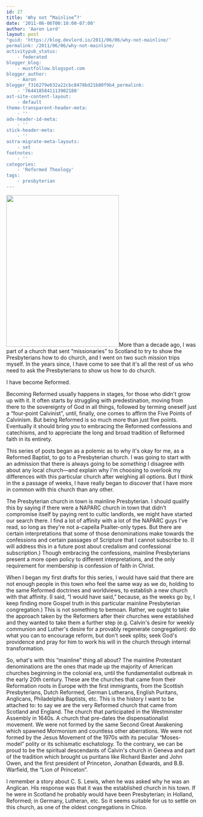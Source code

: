```yaml
---
id: 27
title: 'Why not “Mainline”?'
date: '2011-06-06T00:10:00-07:00'
author: 'Aaron Lord'
layout: post
"guid: 'https://blog.devlord.io/2011/06/06/why-not-mainline/'
permalink: /2011/06/06/why-not-mainline/
activitypub_status:
    - federated
blogger_blog:
    - mustfollow.blogspot.com
blogger_author:
    - Aaron
blogger_f316279e632a22cbc8478bd21b80f9b4_permalink:
    - '7644185841113902188'
ast-site-content-layout:
    - default
theme-transparent-header-meta:
    - ''
adv-header-id-meta:
    - ''
stick-header-meta:
    - ''
astra-migrate-meta-layouts:
    - set
footnotes:
    - ''
categories:
    - 'Reformed Theology'
tags:
    - presbyterian
---
```


<img class="alignleft" src="http://lh5.ggpht.com/-mzrQl6bpkso/TewZx8jFnmI/AAAAAAAAJiU/3fTbG0KOBwM/s400/1.jpg" alt="" width="298" height="400" border="0" />More than a decade ago, I was part of a church that sent “missionaries” to Scotland to try to show the Presbyterians how to do church, and I went on two such mission trips myself. In the years since, I have come to see that it's all the rest of us who need to ask the Presbyterians to show us how to do church.

I have become Reformed.

Becoming Reformed usually happens in stages, for those who didn't grow up with it. It often starts by struggling with predestination, moving from there to the sovereignty of God in all things, followed by terming oneself just a “four-point Calvinist”, until, finally, one comes to affirm the Five Points of Calvinism. But being Reformed is so much more than just five points. Eventually it should bring you to embracing the Reformed confessions and catechisms, and to appreciate the long and broad tradition of Reformed faith in its entirety.

This series of posts began as a polemic as to why it's okay for me, as a Reformed Baptist, to go to a Presbyterian church. I was going to start with an admission that there is always going to be <em>something</em> I disagree with about any local church—and explain why I'm choosing to overlook my differences with this particular church after weighing all options. But I think in the a passage of weeks, I have really began to discover that I have more in common with this church than any other.

The Presbyterian church in town is mainline Presbyterian. I should qualify this by saying if there were a NAPARC church in town that didn't compromise itself by paying rent to cultic landlords, we might have started our search there. I find a lot of affinity with a lot of the NAPARC guys I've read, so long as they're not a-capella Psalter-only types. But there are certain interpretations that some of those denominations make towards the confessions and certain passages of Scripture that I cannot subscribe to. (I will address this in a future post about credalism and confessional subscription.) Though embracing the confessions, mainline Presbyterians present a more open policy to different interpretations, and the only requirement for membership is confession of faith in Christ.

When I began my first drafts for this series, I would have said that there are not enough people in this town who feel the same way as we do, holding to the same Reformed doctrines and worldviews, to establish a new church with that affinity. (I said, “I would have said,” because, as the weeks go by, I keep finding more Gospel truth in this particular mainline Presbyterian congregation.) This is not something to bemoan. Rather, we ought to take the approach taken by the Reformers after their churches were established and they wanted to take them a further step (e.g. Calvin's desire for weekly communion and Luther's desire for a provably regenerate congregation): do what you can to encourage reform, but don't seek splits; seek God's providence and pray for him to work his will in the church through internal transformation.

So, what's with this “mainline” thing all about? The mainline Protestant denominations are the ones that made up the majority of American churches beginning in the colonial era, until the fundamentalist outbreak in the early 20th century. These are the churches that came from their Reformation roots in Europe with the first immigrants, from the Scottish Presbyterians, Dutch Reformed, German Lutherans, English Puritans, Anglicans, Philadelphia Baptists, etc. This is the history I want to be attached to: to say we are the very Reformed church that came from Scotland and England. The church that participated in the Westminster Assembly in 1640s. A church that pre-dates the dispensationalist movement. We were not formed by the same Second Great Awakening which spawned Mormonism and countless other aberrations. We were not formed by the Jesus Movement of the 1970s with its peculiar “Moses-model” polity or its schismatic eschatology. To the contrary, we can be proud to be the spiritual descendants of Calvin's church in Geneva and part of the tradition which brought us puritans like Richard Baxter and John Owen, and the first president of Princeton, Jonathan Edwards, and B.B. Warfield, the “Lion of Princeton”.

I remember a story about C. S. Lewis, when he was asked why he was an Anglican. His response was that it was the established church in his town. If he were in Scotland he probably would have been Presbyterian; in Holland, Reformed; in Germany, Lutheran, etc. So it seems suitable for us to settle on this church, as one of the oldest congregations in Chico.